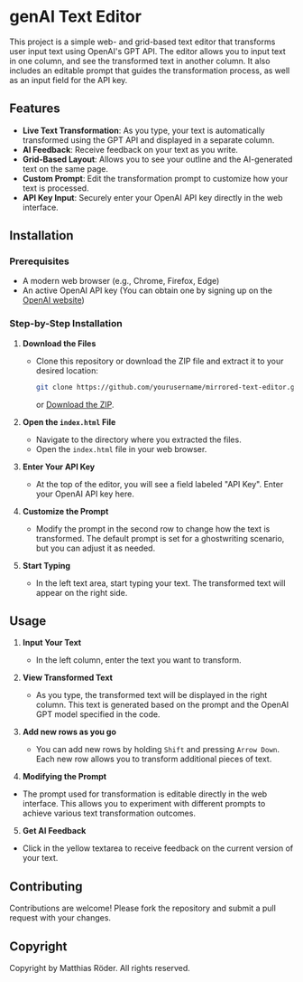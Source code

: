 # genAI Text Editor

This project is a simple web- and grid-based text editor that transforms user input text using OpenAI's GPT API. The editor allows you to input text in one column, and see the transformed text in another column. It also includes an editable prompt that guides the transformation process, as well as an input field for the API key.

## Features

- **Live Text Transformation**: As you type, your text is automatically transformed using the GPT API and displayed in a separate column.
- **AI Feedback**: Receive feedback on your text as you write.
- **Grid-Based Layout**: Allows you to see your outline and the AI-generated text on the same page.
- **Custom Prompt**: Edit the transformation prompt to customize how your text is processed.
- **API Key Input**: Securely enter your OpenAI API key directly in the web interface.

## Installation

### Prerequisites

- A modern web browser (e.g., Chrome, Firefox, Edge)
- An active OpenAI API key (You can obtain one by signing up on the [OpenAI website](https://beta.openai.com/signup/))

### Step-by-Step Installation

1. **Download the Files**
   - Clone this repository or download the ZIP file and extract it to your desired location:
     ```bash
     git clone https://github.com/yourusername/mirrored-text-editor.git
     ```
     or [Download the ZIP](https://github.com/yourusername/mirrored-text-editor/archive/refs/heads/main.zip).

2. **Open the `index.html` File**
   - Navigate to the directory where you extracted the files.
   - Open the `index.html` file in your web browser.

3. **Enter Your API Key**
   - At the top of the editor, you will see a field labeled "API Key". Enter your OpenAI API key here.

4. **Customize the Prompt**
   - Modify the prompt in the second row to change how the text is transformed. The default prompt is set for a ghostwriting scenario, but you can adjust it as needed.

5. **Start Typing**
   - In the left text area, start typing your text. The transformed text will appear on the right side.

## Usage

1. **Input Your Text**
   - In the left column, enter the text you want to transform.

2. **View Transformed Text**
   - As you type, the transformed text will be displayed in the right column. This text is generated based on the prompt and the OpenAI GPT model specified in the code.

3. **Add new rows as you go**
   - You can add new rows by holding `Shift` and pressing `Arrow Down`. Each new row allows you to transform additional pieces of text.
  
4. **Modifying the Prompt**
- The prompt used for transformation is editable directly in the web interface. This allows you to experiment with different prompts to achieve various text transformation outcomes.

5. **Get AI Feedback**
- Click in the yellow textarea to receive feedback on the current version of your text. 

## Contributing

Contributions are welcome! Please fork the repository and submit a pull request with your changes.

## Copyright

Copyright by Matthias Röder. All rights reserved.
